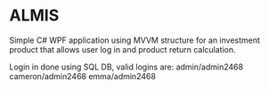 # ALMIS

Simple C# WPF application using MVVM structure for an investment product that allows user log in and product return calculation.

Login in done using SQL DB, valid logins are:
admin/admin2468
cameron/admin2468
emma/admin2468
